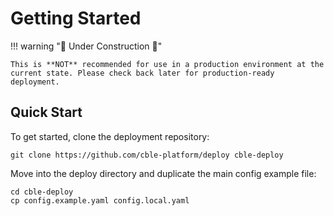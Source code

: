 # Getting Started

!!! warning "🚧 Under Construction 🚧"

    This is **NOT** recommended for use in a production environment at the
    current state. Please check back later for production-ready deployment.

## Quick Start

To get started, clone the deployment repository:

```shell
git clone https://github.com/cble-platform/deploy cble-deploy
```

Move into the deploy directory and duplicate the main config example file:

```shell
cd cble-deploy
cp config.example.yaml config.local.yaml
```
